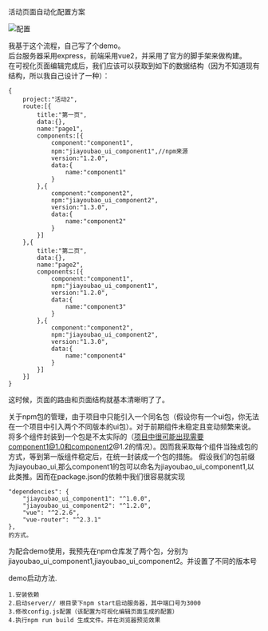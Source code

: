 活动页面自动化配置方案

![配置](http://clubimg.kingdee.com/club/attachments/school/images/imgupload/20170516kaLg9haO52naElLR.png)

我基于这个流程，自己写了个demo。  
后台服务器采用express，前端采用vue2，并采用了官方的脚手架来做构建。  
在可视化页面编辑完成后，我们应该可以获取到如下的数据结构（因为不知道现有结构，所以我自己设计了一种）：
```
{
    project:"活动2",
    route:[{
        title:"第一页",
        data:{},
        name:"page1",
        components:[{
            component:"component1",
            npm:"jiayoubao_ui_component1",//npm来源
            version:"1.2.0",
            data:{
                name:"component1"
            }
        },{
            component:"component2",
            npm:"jiayoubao_ui_component2",
            version:"1.3.0",
            data:{
                name:"component2"
            }
        }]
    },{
        title:"第二页",
        data:{},
        name:"page2",
        components:[{
            component:"component1",
            npm:"jiayoubao_ui_component1",
            version:"1.2.0",
            data:{
                name:"component3"
            }
        },{
            component:"component2",
            npm:"jiayoubao_ui_component2",
            version:"1.3.0",
            data:{
                name:"component4"
            }
        }]
    }]
}
```
这时候，页面的路由和页面结构就基本清晰明了了。


关于npm包的管理，由于项目中只能引入一个同名包（假设你有一个ui包，你无法在一个项目中引入两个不同版本的ui包）。对于前期组件未稳定且变动频繁来说。将多个组件封装到一个包是不太实际的（项目中很可能出现需要component1@1.0和component2@1.2的情况）。因而我采取每个组件当独成包的方式，等到第一版组件稳定后，在统一封装成一个包的措施。
假设我们的包前缀为jiayoubao_ui,那么component1的包可以命名为jiayoubao_ui_component1,以此类推。因而在package.json的依赖中我们很容易就实现
```
"dependencies": {
    "jiayoubao_ui_component1": "^1.0.0",
    "jiayoubao_ui_component2": "^1.2.0",
    "vue": "^2.2.6",
    "vue-router": "^2.3.1"
},
的方式。
```

为配合demo使用，我预先在npm仓库发了两个包，分别为jiayoubao_ui_component1,jiayoubao_ui_component2。并设置了不同的版本号



demo启动方法.
```
1.安装依赖
2.启动server// 根目录下npm start启动服务器，其中端口号为3000
3.修改config.js配置（该配置为可视化编辑页面生成的配置）
4.执行npm run build 生成文件。并在浏览器预览效果
```

